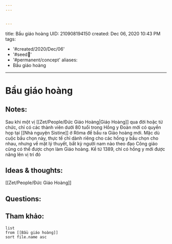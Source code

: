 ```yaml
---
---


---
```

title: Bầu giáo hoàng
UID: 210908194150
created: Dec 06, 2020 10:43 PM
tags:
  - '#created/2020/Dec/06'
  - '#seed🥜'
  - '#permanent/concept'
aliases:
  - Bầu giáo hoàng
---
# Bầu giáo hoàng

## Notes:
Sau khi một vị [[Zet/People/Đức Giáo Hoàng|Giáo Hoàng]] qua đời hoặc từ chức, chỉ có các thành viên dưới 80 tuổi trong Hồng y Đoàn mới có quyền họp tại [[Nhà nguyện Sistine]] ở Rôma để bầu ra Giáo hoàng mới. Mặc dù cuộc bầu chọn này, thực tế chỉ dành riêng cho các hồng y bầu chọn cho nhau, nhưng về mặt lý thuyết, bất kỳ người nam nào theo đạo Công giáo cũng có thể được chọn làm Giáo hoàng. Kể từ 1389, chỉ có hồng y mới được nâng lên vị trí đó

## Ideas & thoughts:
[[Zet/People/Đức Giáo Hoàng]]

## Questions:


## Tham khảo:
```dataview
list
from [[Bầu giáo hoàng]]
sort file.name asc
```
